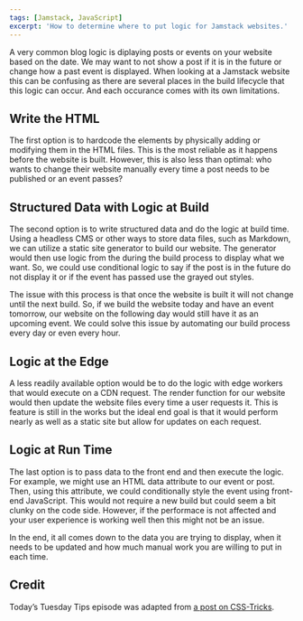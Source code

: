 ```yaml
---
tags: [Jamstack, JavaScript]
excerpt: 'How to determine where to put logic for Jamstack websites.'
---
```


A very common blog logic is diplaying posts or events on your website based on the date. We may want to not show a post if it is in the future or change how a past event is displayed. When looking at a Jamstack website this can be confusing as there are several places in the build lifecycle that this logic can occur. And each occurance comes with its own limitations.

## Write the HTML

The first option is to hardcode the elements by physically adding or modifying them in the HTML files. This is the most reliable as it happens before the website is built. However, this is also less than optimal: who wants to change their website manually every time a post needs to be published or an event passes? 

## Structured Data with Logic at Build

The second option is to write structured data and do the logic at build time. Using a headless CMS or other ways to store data files, such as Markdown, we can utilize a static site generator to build our website. The generator would then use logic from the during the build process to display what we want. So, we could use conditional logic to say if the post is in the future do not display it or if the event has passed use the grayed out styles.

The issue with this process is that once the website is built it will not change until the next build. So, if we build the website today and have an event tomorrow, our website on the following day would still have it as an upcoming event. We could solve this issue by automating our build process every day or even every hour.

## Logic at the Edge

A less readily available option would be to do the logic with edge workers that would execute on a CDN request. The render function for our website would then update the website files every time a user requests it. This is feature is still in the works but the ideal end goal is that it would perform nearly as well as a static site but allow for updates on each request.

## Logic at Run Time

The last option is to pass data to the front end and then execute the logic. For example, we might use an HTML data attribute to our event or post. Then, using this attribute, we could conditionally style the event using front-end JavaScript. This would not require a new build but could seem a bit clunky on the code side. However, if the performace is not affected and your user experience is working well then this might not be an issue.

In the end, it all comes down to the data you are trying to display, when it needs to be updated and how much manual work you are willing to put in each time.

## Credit

Today’s Tuesday Tips episode was adapted from [a post on CSS-Tricks](https://css-tricks.com/where-does-logic-go-on-jamstack-sites/).